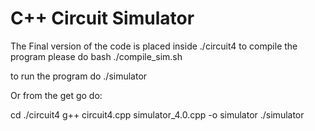 # C++ Circuit Simulator

The Final version of the code is placed inside ./circuit4
to compile the program please do 
bash ./compile_sim.sh

to run the program do
./simulator

Or from the get go do:

cd ./circuit4
g++ circuit4.cpp simulator_4.0.cpp -o simulator
./simulator
